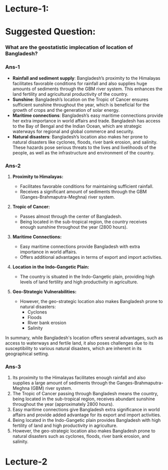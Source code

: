 # Lecture-1:

# Suggested Question:

### What are the geostatistic implecation of location of Bangladesh?

### Ans-1

- **Rainfall and sediment supply**: Bangladesh’s proximity to the Himalayas facilitates favorable conditions for rainfall and also supplies huge amounts of sediments through the GBM river system. This enhances the land fertility and agricultural productivity of the country.
- **Sunshine**: Bangladesh’s location on the Tropic of Cancer ensures sufficient sunshine throughout the year, which is beneficial for the growth of crops and the generation of solar energy.
- **Maritime connections**: Bangladesh’s easy maritime connections provide her extra importance in world affairs and trade. Bangladesh has access to the Bay of Bengal and the Indian Ocean, which are strategic waterways for regional and global commerce and security.
- **Natural disasters**: Bangladesh’s location also makes her prone to natural disasters like cyclones, floods, river bank erosion, and salinity. These hazards pose serious threats to the lives and livelihoods of the people, as well as the infrastructure and environment of the country.

### Ans-2



1. **Proximity to Himalayas:**
    
    - Facilitates favorable conditions for maintaining sufficient rainfall.
    - Receives a significant amount of sediments through the GBM (Ganges-Brahmaputra-Meghna) river system.
2. **Tropic of Cancer:**
    
    - Passes almost through the center of Bangladesh.
    - Being located in the sub-tropical region, the country receives enough sunshine throughout the year (2800 hours).
3. **Maritime Connections:**
    
    - Easy maritime connections provide Bangladesh with extra importance in world affairs.
    - Offers additional advantages in terms of export and import activities.
4. **Location in the Indo-Gangetic Plain:**
    
    - The country is situated in the Indo-Gangetic plain, providing high levels of land fertility and high productivity in agriculture.
5. **Geo-Strategic Vulnerabilities:**
    
    - However, the geo-strategic location also makes Bangladesh prone to natural disasters:
        - Cyclones
        - Floods
        - River bank erosion
        - Salinity

In summary, while Bangladesh's location offers several advantages, such as access to waterways and fertile land, it also poses challenges due to its susceptibility to various natural disasters, which are inherent in its geographical setting.


### Ans-3

1. Its proximity to the Himalayas facilitates enough rainfall and also supplies a large amount of sediments through the Ganges-Brahmaputra-Meghna (GBM) river system.
2. The Tropic of Cancer passing through Bangladesh means the country, being located in the sub-tropical region, receives abundant sunshine throughout the year (approximately 2800 hours).
3. Easy maritime connections give Bangladesh extra significance in world affairs and provide added advantage for its export and import activities.
4. Being located in the Indo-Gangetic plain provides Bangladesh with high fertility of land and high productivity in agriculture.
5. However, the geo-strategic location also makes Bangladesh prone to natural disasters such as cyclones, floods, river bank erosion, and salinity.

# Lecture-2
